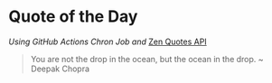 # Quote of the Day 
*Using GitHub Actions Chron Job and* [Zen Quotes API]( https://zenquotes.io/ )
> You are not the drop in the ocean, but the ocean in the drop. ~ Deepak Chopra
